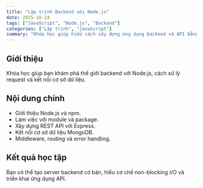 ```yaml
---
title: "Lập trình Backend với Node.js"
date: 2025-10-24
tags: ["JavaScript", "Node.js", "Backend"]
categories: ["Lập trình", "JavaScript"]
summary: "Khóa học giúp hiểu cách xây dựng ứng dụng backend và API bằng Node.js và Express."
---
```


## Giới thiệu
Khóa học giúp bạn khám phá thế giới backend với Node.js, cách xử lý request và kết nối cơ sở dữ liệu.

## Nội dung chính
- Giới thiệu Node.js và npm.
- Làm việc với module và package.
- Xây dựng REST API với Express.
- Kết nối cơ sở dữ liệu MongoDB.
- Middleware, routing và error handling.

## Kết quả học tập
Bạn có thể tạo server backend cơ bản, hiểu cơ chế non-blocking I/O và triển khai ứng dụng API.
